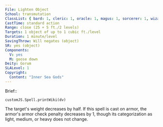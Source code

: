```yaml
---
File: Lighten Object
School: transmutation
ClassList: { bard: 1, cleric: 1, oracle: 1, magus: 1, sorcerer: 1, wizard: 1, summoner: 1, unchained summoner: 1 }
CastTime: standard action
Range: close (25 + 5 ft./2 levels)
Targets: 1 object of up to 1 cubic ft./level
Duration: 1 minute/level
SavingThrow: Will negates (object)
SR: yes (object)
Components:
  V: yes
  M: goose down
Deity: Gorum
SLALevel: 1
Copyright:
  Content: "Inner Sea Gods"
---
```

Brief:: 

```dataviewjs
customJS.Spell.printWiki(dv)
```

The target's weight decreases by half. If this spell is cast on armor, the armor's armor check penalty decreases by 1, though its categorization as light, medium, or heavy does not change.
